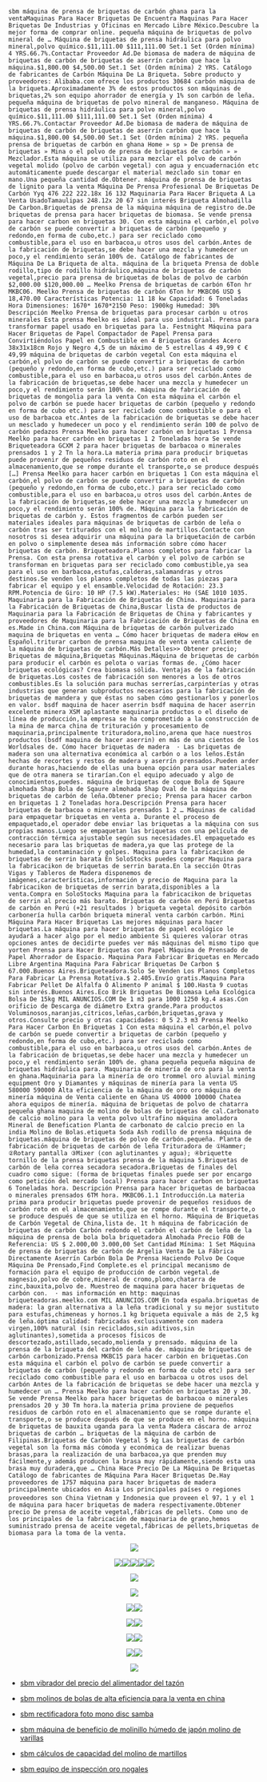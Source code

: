 
```
sbm máquina de prensa de briquetas de carbón ghana para la ventaMaquinas Para Hacer Briquetas De Encuentra Maquinas Para Hacer Briquetas De Industrias y Oficinas en Mercado Libre México.Descubre la mejor forma de comprar online. pequeña máquina de briquetas de polvo mineral de … Máquina de briquetas de prensa hidráulica para polvo mineral,polvo químico.$11,111.00 $111,111.00 Set.1 Set (Orden mínima) 4 YRS.66.7%.Contactar Proveedor Ad.De biomasa de madera de máquina de briquetas de carbón de briquetas de aserrín carbón que hace la máquina.$1,800.00 $4,500.00 Set.1 Set (Orden mínima) 2 YRS. Catálogo de fabricantes de Carbón Máquina De La Briqueta. Sobre producto y proveedores: Alibaba.com ofrece los productos 30684 carbón máquina de la briqueta.Aproximadamente 3% de estos productos son máquinas de briquetas,2% son equipo ahorrador de energía y 1% son carbón de leña. pequeña máquina de briquetas de polvo mineral de manganeso. Máquina de briquetas de prensa hidráulica para polvo mineral,polvo químico.$11,111.00 $111,111.00 Set.1 Set (Orden mínima) 4 YRS.66.7%.Contactar Proveedor Ad.De biomasa de madera de máquina de briquetas de carbón de briquetas de aserrín carbón que hace la máquina.$1,800.00 $4,500.00 Set.1 Set (Orden mínima) 2 YRS. pequeña prensa de briquetas de carbón en ghana Home » sp » De prensa de briquetas » Mina o el polvo de prensa de briquetas de carbón » » Mezclador.Esta máquina se utiliza para mezclar el polvo de carbón vegetal molido (polvo de carbón vegetal) con agua y encuadernación etc automáticamente puede descargar el material mezclado sin tomar en mano.Una pequeña cantidad de.Obtener. máquina de prensa de briquetas de lignito para la venta Máquina De Prensa Profesional De Briquetas De Carbón Yyq 476 222 222.18x 16 132 Maquinaria Para Hacer Briqueta A La Venta UsadoTamaulipas 248.12x 20 67 sin interés Briqueta Almohadilla De Carbon.Briquetas de prensa de la máquina máquina de registro de.De briquetas de prensa para hacer briquetas de biomasa. Se vende prensa para hacer carbon en briquetas 30. Con esta máquina el carbón,el polvo de carbón se puede convertir a briquetas de carbón (pequeño y redondo,en forma de cubo,etc.) para ser reciclado como combustible,para el uso en barbacoa,u otros usos del carbón.Antes de la fabricación de briquetas,se debe hacer una mezcla y humedecer un poco,y el rendimiento serán 100% de. Catálogo de fabricantes de Máquina De La Briqueta de alta. máquina de la briqueta Prensa de doble rodillo,tipo de rodillo hidráulico,máquina de briquetas de carbón vegetal,precio para prensa de briquetas de bolas de polvo de carbón $2,000.00 $120,000.00 … Meelko Prensa de briquetas de carbón 6Ton hr MKBC06. Meelko Prensa de briquetas de carbón 6Ton hr MKBC06 USD $ 18,470.00 Características Potencia: 11 18 kw Capacidad: 6 Toneladas Hora Dimensiones: 1670* 1670*2150 Peso: 1900kg Humedad: 30% Descripción Meelko Prensa de briquetas para procesar carbón u otros minerales Esta prensa Meelko es ideal para uso industrial. Prensa para transformar papel usado en briquetas para la. Festnight Máquina para Hacer Briquetas de Papel Compactador de Papel Prensa para Convirtiéndolos Papel en Combustible en 4 Briquetas Grandes Acero 38x31x18cm Rojo y Negro 4,5 de un máximo de 5 estrellas 4 49,99 € € 49,99 máquina de briquetas de carbón vegetal Con esta máquina el carbón,el polvo de carbón se puede convertir a briquetas de carbón (pequeño y redondo,en forma de cubo,etc.) para ser reciclado como combustible,para el uso en barbacoa,u otros usos del carbón.Antes de la fabricación de briquetas,se debe hacer una mezcla y humedecer un poco,y el rendimiento serán 100% de. máquina de fabricación de briquetas de mongolia para la venta Con esta máquina el carbón el polvo de carbón se puede hacer briquetas de carbón (pequeño y redondo en forma de cubo etc.) para ser reciclado como combustible o para el uso de barbacoa etc.Antes de la fabricación de briquetas se debe hacer un mesclado y humedecer un poco y el rendimiento serán 100 de polvo de carbón pedazos Prensa Meelko para hacer carbón en briquetas 1 Prensa Meelko para hacer carbón en briquetas 1 2 Toneladas hora Se vende Briqueteadora GCXM 2 para hacer briquetas de barbacoa o minerales prensados 1 y 2 Tn la hora.La materia prima para producir briquetas puede provenir de pequeños residuos de carbón roto en el almacenamiento,que se rompe durante el transporte,o se produce después […] Prensa Meelko para hacer carbón en briquetas 1 Con esta máquina el carbón,el polvo de carbón se puede convertir a briquetas de carbón (pequeño y redondo,en forma de cubo,etc.) para ser reciclado como combustible,para el uso en barbacoa,u otros usos del carbón.Antes de la fabricación de briquetas,se debe hacer una mezcla y humedecer un poco,y el rendimiento serán 100% de. Máquina para la fabricación de briquetas de carbón y. Estos fragmentos de carbón pueden ser materiales ideales para máquinas de briquetas de carbón de leña o carbón tras ser triturados con el molino de martillos.Contacte con nosotros si desea adquirir una máquina para la briquetación de carbón en polvo o simplemente desea más información sobre cómo hacer briquetas de carbón. Briqueteadora.Planos completos para fabricar la Prensa. Con esta prensa rotativa el carbón y el polvo de carbón se transforman en briquetas para ser reciclado como combustible,ya sea para el uso en barbacoa,estufas,calderas,salamandras y otros destinos.Se venden los planos completos de todas las piezas para fabricar el equipo y el ensamble.Velocidad de Rotación: 23.3 RPM.Potencia de Giro: 10 HP (7.5 kW).Materiales: Ho (SAE 1010 1035. Maquinaria para la Fabricación de Briquetas de China. Maquinaria para la Fabricación de Briquetas de China,Buscar lista de productos de Maquinaria para la Fabricación de Briquetas de China y fabricantes y proveedores de Maquinaria para la Fabricación de Briquetas de China en es.Made in China.com Máquina de briquetas de carbón pulverizado maquina de briquetas en venta … Cómo hacer briquetas de madera eHow en Español.triturar carbon de prensa maquina de venta venta caliente de la máquina de briquetas de carbón.Más Detalles>> Obtener precio; Briquetas de máquina,Briquetas Máquinas.Máquina de briquetas de carbón para producir el carbón es pelota o varias formas de. ¿Cómo hacer briquetas ecológicas? Crea biomasa sólida. Ventajas de la fabricación de briquetas.Los costes de fabricación son menores a los de otros combustibles.Es la solución para muchas serrerías,carpinterías y otras industrias que generan subproductos necesarios para la fabricación de briquetas de mandera y que éstas no saben cómo gestionarlos y ponerlos en valor. bsdf maquina de hacer aserrin bsdf maquina de hacer aserrin excelente minera XSM aplastante maquinaria productos o el diseño de línea de producción,la empresa se ha comprometido a la construcción de la mina de marca china de trituración y procesamiento de maquinaria,principalmente trituradora,molino,arena que hace nuestros productos (bsdf maquina de hacer aserrin) en más de una cientos de los Worldsales de. Cómo hacer briquetas de madera  · Las briquetas de madera son una alternativa económica al carbón o a los leños.Están hechas de recortes y restos de madera y aserrín prensados.Pueden arder durante horas,haciendo de ellas una buena opción para usar materiales que de otra manera se tirarían.Con el equipo adecuado y algo de conocimientos,puedes. máquina de briquetas de coque Bola de Sqaure almohada Shap Bola de Sqaure almohada Shap Oval de la máquina de briquetas de carbón de leña.Obtener precio; Prensa para hacer carbon en briquetas 1 2 Toneladas hora.Descripción Prensa para hacer briquetas de barbacoa o minerales prensados 1 2 … Máquinas de calidad para empaquetar briquetas en venta a. Durante el proceso de empaquetado,el operador debe enviar las briquetas a la máquina con sus propias manos.Luego se empaquetan las briquetas con una película de contracción térmica ajustable según sus necesidades.El empaquetado es necesario para las briquetas de madera,ya que las protege de la humedad,la contaminación y golpes. Maquina para la fabricacikon de briquetas de serrin barata En SoloStocks puedes comprar Maquina para la fabricacikon de briquetas de serrin barata.En la sección Otras Vigas y Tableros de Madera disponemos de imágenes,características,información y precio de Maquina para la fabricacikon de briquetas de serrin barata,disponibles a la venta.Compra en SoloStocks Maquina para la fabricacikon de briquetas de serrin al precio más barato. Briquetas de carbón en Perú Briquetas de carbón en Perú (+21 resultados ) briqueta vegetal depósito carbón carbonería hulla carbón briqueta mineral venta carbón carbón. Mini Máquina Para Hacer Briquetas Las mejores máquinas para hacer briquetas.La máquina para hacer briquetas de papel ecológico le ayudará a hacer algo por el medio ambiente Si quieres valorar otras opciones antes de decidirte puedes ver más máquinas del mismo tipo que yorten Prensa para Hacer Briquetas con Papel Máquina de Prensado de Papel Ahorrador de Espacio. Maquina Para Fabricar Briquetas en Mercado Libre Argentina Maquina Para Fabricar Briquetas De Carbon $ 67.000.Buenos Aires.Briqueteadora.Solo Se Venden Los Planos Completos Para Fabricar La Prensa Rotativa.$ 2.405.Envío gratis.Maquina Para Fabricar Pellet De Alfalfa Ò Alimento P animal $ 100.Hasta 9 cuotas sin interés.Buenos Aires.Eco Brik Briquetas De Biomasa Leña Ecológica Bolsa De 15kg MIL ANUNCIOS.COM De 1 m3 para 1000 1250 kg.4 asas.Con orificio de Descarga de diámetro Extra grande.Para productos Voluminosos,naranjas,cítricos,leñas,carbón,briquetas,grava y otros.Consulte precio y otras capacidades: 0 5 2.3 m3 Prensa Meelko Para Hacer Carbon En Briquetas 1 Con esta máquina el carbón,el polvo de carbón se puede convertir a briquetas de carbón (pequeño y redondo,en forma de cubo,etc.) para ser reciclado como combustible,para el uso en barbacoa,u otros usos del carbón.Antes de la fabricación de briquetas,se debe hacer una mezcla y humedecer un poco,y el rendimiento serán 100% de. ghana pequeña pequeña máquina de briquetas hidráulica para. Maquinaria de minería de oro para la venta en ghana.Maquinaria para la minería de oro trommel oro aluvial mining equipment Oro y Diamantes y máquinas de minería para la venta US 580000 590000 Alta eficiencia de la máquina de oro oro máquina de minería máquina de Venta caliente en Ghana US 40000 100000 Chatea ahora equipos de minería. máquina de briquetas de polvo de chatarra pequeña ghana maquina de molino de bolas de briquetas de cal.Carbonato de calcio molino para la venta polvo ultrafino máquina amoladora Mineral de Benefication Planta de carbonato de calcio precio en la india Molino de Bolas.etiqueta Soda Ash rodillo de prensa máquina de briquetas.máquina de briquetas de polvo de carbón.pequeña. Planta de fabricación de briquetas de carbón de leña Trituradora de ①Hammer; ②Rotary pantalla ③Mixer (con aglutinantes y agua); ④briquette tornillo de la prensa briquetas prensa de la máquina 5.Briquetas de carbón de leña correa secadora secadora.Briquetas de finales del cuadro como sigue: (forma de briquetas finales puede ser por encargo como petición del mercado local) Prensa para hacer carbon en briquetas 6 Toneladas hora. Descripción Prensa para hacer briquetas de barbacoa o minerales prensados 6TM hora. MKBC06.1.1 Introducción.La materia prima para producir briquetas puede provenir de pequeños residuos de carbón roto en el almacenamiento,que se rompe durante el transporte,o se produce después de que se utiliza en el horno. Máquina de Briquetas de Carbón Vegetal de China,lista de. 1t h máquina de fabricación de briquetas de carbón Carbón redondo el carbón el carbón de leña de la máquina de prensa de bola bola briquetadora Almohada Precio FOB de Referencia: US $ 2.000,00 3.000,00 Set Cantidad Mínima: 1 Set Máquina de prensa de briquetas de carbón de Argelia Venta De La Fábrica Directamente Aserrín Carbón Bola De Prensa Haciendo Polvo De Coque Máquina De Prensado,Find Complete.es el principal mecanismo de formación para el equipo de producción de carbón vegetal.de magnesio,polvo de cobre,mineral de cromo,plomo,chatarra de zinc,bauxita,polvo de. Muestreo de maquina para hacer briquetas de carbón con.  · mas información en http: maquinas briqueteadoras.meelko.com MIL ANUNCIOS.COM En toda españa.briquetas de madera: la gran alternativa a la leña tradicional y su mejor sustituto para estufas,chimeneas y hornos.1 kg briqueta equivale a más de 2,5 kg de leña.óptima calidad: fabricadas exclusivamente con madera virgen,100% natural (sin reciclados,sin aditivos,sin aglutinantes),sometida a procesos físicos de descortezado,astillado,secado,molienda y prensado. máquina de la prensa de la briqueta del carbón de leña de. máquina de briquetas de carbón carbonizado.Prensa MKBC15 para hacer carbón en briquetas.Con esta máquina el carbón el polvo de carbón se puede convertir a briquetas de carbón (pequeño y redondo en forma de cubo etc) para ser reciclado como combustible para el uso en barbacoa u otros usos del carbón Antes de la fabricación de briquetas se debe hacer una mezcla y humedecer un … Prensa Meelko para hacer carbón en briquetas 20 y 30. Se vende Prensa Meelko para hacer briquetas de barbacoa o minerales prensados 20 y 30 Tm hora.la materia prima proviene de pequeños residuos de carbón roto en el almacenamiento que se rompe durante el transporte,o se produce después de que se produce en el horno. máquina de briquetas de bauxita uganda para la venta Madera cáscara de arroz briquetas de carbón … briquetas de la máquina de carbón de Filipinas.Briquetas de Carbón Vegetal 5 kg Las briquetas de carbón vegetal son la forma más cómoda y económica de realizar buenas brasas,para la realización de una barbacoa,ya que prenden muy fácilmente,y además producen la brasa muy rápidamente,siendo esta una brasa muy duradera,que … China Hace Precio De La Máquina De Briquetas Catálogo de fabricantes de Máquina Para Hacer Briquetas De.Hay proveedores de 1757 máquina para hacer briquetas de madera principalmente ubicados en Asia Los principales países o regiones proveedores son China Vietnam y Indonesia que proveen el 97，1 y el 1 de máquina para hacer briquetas de madera respectivamente.Obtener precio De prensa de aceite vegetal,fábricas de pellets. Como uno de los principales de la fabricación de maquinaria de grano,hemos suministrado prensa de aceite vegetal,fábricas de pellets,briquetas de biomasa para la toma de la venta. 
```

<div align="center">

<a href="https://es-crusher.shibang-china.com/github&k=sbm+m%C3%A1quina+de+prensa+de+briquetas+de+carb%C3%B3n+ghana+para+la+venta"><img src="https://static.shibang-china.com/es/crusher/logo.jpg"></a>

<a href="https://es-crusher.shibang-china.com/github&k=sbm+m%C3%A1quina+de+prensa+de+briquetas+de+carb%C3%B3n+ghana+para+la+venta"><img src="https://static.shibang-china.com/es/crusher/index.jpg"></a><a href="https://es-crusher.shibang-china.com/material.htmlgithub&k=sbm+m%C3%A1quina+de+prensa+de+briquetas+de+carb%C3%B3n+ghana+para+la+venta"><img src="https://static.shibang-china.com/es/crusher/material.jpg"></a><a href="https://es-crusher.shibang-china.com/application.htmlgithub&k=sbm+m%C3%A1quina+de+prensa+de+briquetas+de+carb%C3%B3n+ghana+para+la+venta"><img src="https://static.shibang-china.com/es/crusher/application.jpg"></a><a href="https://es-crusher.shibang-china.com/aboutus.htmlgithub&k=sbm+m%C3%A1quina+de+prensa+de+briquetas+de+carb%C3%B3n+ghana+para+la+venta"><img src="https://static.shibang-china.com/es/crusher/aboutus.jpg"></a><a href="https://es-crusher.shibang-china.com/contact.htmlgithub&k=sbm+m%C3%A1quina+de+prensa+de+briquetas+de+carb%C3%B3n+ghana+para+la+venta"><img src="https://static.shibang-china.com/es/crusher/contact.jpg"></a>

<a href="https://es-crusher.shibang-china.com/github&k=sbm+m%C3%A1quina+de+prensa+de+briquetas+de+carb%C3%B3n+ghana+para+la+venta"><img src="https://static.shibang-china.com/es/crusher/banner.jpg"></a>

<a href="https://swt.shibang-china.com/github&k=sbm+m%C3%A1quina+de+prensa+de+briquetas+de+carb%C3%B3n+ghana+para+la+venta"><img src="https://static.shibang-china.com/es/crusher/text.jpg"></a>

<a href="https://swt.shibang-china.com/github&k=sbm+m%C3%A1quina+de+prensa+de+briquetas+de+carb%C3%B3n+ghana+para+la+venta"><img src="https://static.shibang-china.com/es/crusher/chat.jpg"></a><a href="https://es-crusher.shibang-china.com/contact.htmlgithub&k=sbm+m%C3%A1quina+de+prensa+de+briquetas+de+carb%C3%B3n+ghana+para+la+venta"><img src="https://static.shibang-china.com/es/crusher/message.jpg"></a>

<a href="https://es-crusher.shibang-china.com/products/pe.htmlgithub&k=sbm+m%C3%A1quina+de+prensa+de+briquetas+de+carb%C3%B3n+ghana+para+la+venta"><img src="https://static.shibang-china.com/es/crusher/pe.jpg"></a><a href="https://es-crusher.shibang-china.com/products/pf.htmlgithub&k=sbm+m%C3%A1quina+de+prensa+de+briquetas+de+carb%C3%B3n+ghana+para+la+venta"><img src="https://static.shibang-china.com/es/crusher/pf.jpg"></a>

<a href="https://es-crusher.shibang-china.com/products/hpt.htmlgithub&k=sbm+m%C3%A1quina+de+prensa+de+briquetas+de+carb%C3%B3n+ghana+para+la+venta"><img src="https://static.shibang-china.com/es/crusher/hpt.jpg"></a><a href="https://es-crusher.shibang-china.com/products/vsi.htmlgithub&k=sbm+m%C3%A1quina+de+prensa+de+briquetas+de+carb%C3%B3n+ghana+para+la+venta"><img src="https://static.shibang-china.com/es/crusher/vsi.jpg"></a>

<a href="https://es-crusher.shibang-china.com/products/klv.htmlgithub&k=sbm+m%C3%A1quina+de+prensa+de+briquetas+de+carb%C3%B3n+ghana+para+la+venta"><img src="https://static.shibang-china.com/es/crusher/klv.jpg"></a><a href="https://es-crusher.shibang-china.com/products/portable.htmlgithub&k=sbm+m%C3%A1quina+de+prensa+de+briquetas+de+carb%C3%B3n+ghana+para+la+venta"><img src="https://static.shibang-china.com/es/crusher/portable.jpg"></a>

<a href="https://swt.shibang-china.com/github&k=sbm+m%C3%A1quina+de+prensa+de+briquetas+de+carb%C3%B3n+ghana+para+la+venta"><img src="https://static.shibang-china.com/es/crusher/case.jpg"></a>

</div>


* [sbm vibrador del precio del alimentador del tazón](sbm%20vibrador%20del%20precio%20del%20alimentador%20del%20taz%C3%B3n.md)

* [sbm molinos de bolas de alta eficiencia para la venta en china](sbm%20molinos%20de%20bolas%20de%20alta%20eficiencia%20para%20la%20venta%20en%20china.md)

* [sbm rectificadora foto mono disc samba](sbm%20rectificadora%20foto%20mono%20disc%20samba.md)

* [sbm máquina de beneficio de molinillo húmedo de japón molino de varillas](sbm%20m%C3%A1quina%20de%20beneficio%20de%20molinillo%20h%C3%BAmedo%20de%20jap%C3%B3n%20molino%20de%20varillas.md)

* [sbm cálculos de capacidad del molino de martillos](sbm%20c%C3%A1lculos%20de%20capacidad%20del%20molino%20de%20martillos.md)

* [sbm equipo de inspección oro nogales](sbm%20equipo%20de%20inspecci%C3%B3n%20oro%20nogales.md)